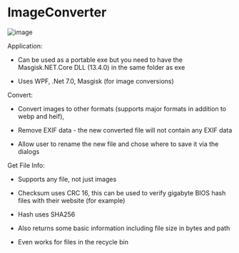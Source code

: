 # ImageConverter


![image](https://github.com/avipars/ImageConverter/assets/5733247/aa942aac-0236-401a-8e69-37eff07625e0)

Application:

* Can be used as a portable exe but you need to have the Masgisk.NET.Core DLL (13.4.0) in the same folder as exe 

* Uses WPF, .Net 7.0, Masgisk (for image conversions)

Convert:

* Convert images to other formats (supports major formats in addition to webp and heif),

* Remove EXIF data - the new converted file will not contain any EXIF data

* Allow user to rename the new file and chose where to save it via the dialogs



Get File Info: 

* Supports any file, not just images

* Checksum uses CRC 16, this can be used to verify gigabyte BIOS hash files with their website (for example)

* Hash uses SHA256

* Also returns some basic information including file size in bytes and path 

* Even works for files in the recycle bin
